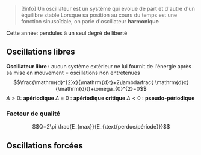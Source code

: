>[!info] 
>Un oscillateur est un système qui évolue de part et d'autre d'un équilibre stable
>Lorsque sa position au cours du temps est une fonction sinusoïdale, on parle d'oscillateur **harmonique**

Cette année: pendules à un seul degré de liberté

## Oscillations libres
**Oscillateur libre :** aucun système extérieur ne lui fournit de l'énergie après sa mise en mouvement = oscillations non entretenues
$$\frac{\mathrm{d}^{2}x}{\mathrm{d}t}+2\lambda\frac{ \mathrm{d}x}{\mathrm{d}t}+\omega_{0}^{2}=0$$
$\Delta > 0 :$ **apériodique** 
$\Delta$ = 0 : **apériodique critique**
$\Delta < 0$ : **pseudo-périodique**

### Facteur de qualité
$$Q=2\pi \frac{E_{max}}{E_{\text{perdue/période}}}$$

## Oscillations forcées
